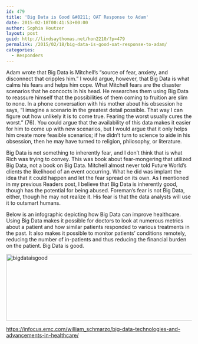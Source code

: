 ```yaml
---
id: 479
title: 'Big Data is Good &#8211; OAT Response to Adam'
date: 2015-02-18T00:41:53+00:00
author: Sophia Houtzer
layout: post
guid: http://lindsaythomas.net/hon2210/?p=479
permalink: /2015/02/18/big-data-is-good-oat-response-to-adam/
categories:
  - Responders
---
```

Adam wrote that Big Data is Mitchell’s “source of fear, anxiety, and disconnect that cripples him.” I would argue, however, that Big Data is what calms his fears and helps him cope. What Mitchell fears are the disaster scenarios that he concocts in his head. He researches them using Big Data to reassure himself that the possibilities of them coming to fruition are slim to none. In a phone conversation with his mother about his obsession he says, “I imagine a scenario in the greatest detail possible. That way I can figure out how unlikely it is to come true. Fearing the worst usually cures the worst.” (76). You could argue that the availability of this data makes it easier for him to come up with new scenarios, but I would argue that it only helps him create more feasible scenarios; if he didn’t turn to science to aide in his obsession, then he may have turned to religion, philosophy, or literature.

Big Data is not something to inherently fear, and I don’t think that is what Rich was trying to convey. This was book about fear-mongering that utilized Big Data, not a book on Big Data. Mitchell almost never told Future World’s clients the likelihood of an event occurring. What he did was implant the idea that it could happen and let the fear spread on its own. As I mentioned in my previous Readers post, I believe that Big Data is inherently good, though has the potential for being abused. Foreman’s fear is not Big Data, either, though he may not realize it. His fear is that the data analysts will use it to outsmart humans.

Below is an infographic depicting how Big Data can improve healthcare. Using Big Data makes it possible for doctors to look at numerous metrics about a patient and how similar patients responded to various treatments in the past. It also makes it possible to monitor patients’ conditions remotely, reducing the number of in-patients and thus reducing the financial burden on the patient. Big Data is good.

[<img class="aligncenter wp-image-480" src="http://lindsaythomas.net/hon2210/wp-content/uploads/sites/7/2015/02/bigdataisgood.png" alt="bigdataisgood" width="516" height="181" srcset="http://lindsaythomas.net/hon2210/wp-content/uploads/sites/7/2015/02/bigdataisgood.png 1003w, http://lindsaythomas.net/hon2210/wp-content/uploads/sites/7/2015/02/bigdataisgood-300x105.png 300w, http://lindsaythomas.net/hon2210/wp-content/uploads/sites/7/2015/02/bigdataisgood-100x35.png 100w, http://lindsaythomas.net/hon2210/wp-content/uploads/sites/7/2015/02/bigdataisgood-150x52.png 150w, http://lindsaythomas.net/hon2210/wp-content/uploads/sites/7/2015/02/bigdataisgood-200x70.png 200w, http://lindsaythomas.net/hon2210/wp-content/uploads/sites/7/2015/02/bigdataisgood-450x157.png 450w, http://lindsaythomas.net/hon2210/wp-content/uploads/sites/7/2015/02/bigdataisgood-600x210.png 600w, http://lindsaythomas.net/hon2210/wp-content/uploads/sites/7/2015/02/bigdataisgood-900x315.png 900w" sizes="(max-width: 516px) 100vw, 516px" />](http://lindsaythomas.net/hon2210/wp-content/uploads/sites/7/2015/02/bigdataisgood.png)

https://infocus.emc.com/william_schmarzo/big-data-technologies-and-advancements-in-healthcare/